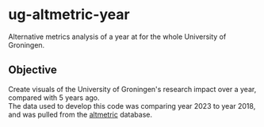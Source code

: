 # ug-altmetric-year
Alternative metrics analysis of a year at for the whole University of Groningen.

## Objective

Create visuals of the University of Groningen's research impact over a year, compared with 5 years ago.  
The data used to develop this code was comparing year 2023 to year 2018, and was pulled from the [altmetric](https://www.altmetric.com) database. 
